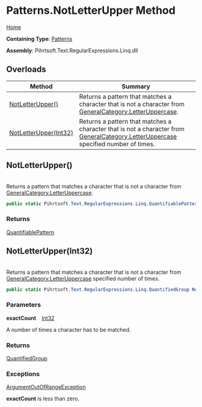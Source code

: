 # Patterns\.NotLetterUpper Method

[Home](../../../../../../README.md)

**Containing Type**: [Patterns](../README.md)

**Assembly**: Pihrtsoft\.Text\.RegularExpressions\.Linq\.dll

## Overloads

| Method | Summary |
| ------ | ------- |
| [NotLetterUpper()](#Pihrtsoft_Text_RegularExpressions_Linq_Patterns_NotLetterUpper) | Returns a pattern that matches a character that is not a character from [GeneralCategory.LetterUppercase](../../GeneralCategory/LetterUppercase/README.md)\. |
| [NotLetterUpper(Int32)](#Pihrtsoft_Text_RegularExpressions_Linq_Patterns_NotLetterUpper_System_Int32_) | Returns a pattern that matches a character that is not a character from [GeneralCategory.LetterUppercase](../../GeneralCategory/LetterUppercase/README.md) specified number of times\. |

## NotLetterUpper\(\) <a id="Pihrtsoft_Text_RegularExpressions_Linq_Patterns_NotLetterUpper"></a>

\
Returns a pattern that matches a character that is not a character from [GeneralCategory.LetterUppercase](../../GeneralCategory/LetterUppercase/README.md)\.

```csharp
public static Pihrtsoft.Text.RegularExpressions.Linq.QuantifiablePattern NotLetterUpper()
```

### Returns

[QuantifiablePattern](../../QuantifiablePattern/README.md)

## NotLetterUpper\(Int32\) <a id="Pihrtsoft_Text_RegularExpressions_Linq_Patterns_NotLetterUpper_System_Int32_"></a>

\
Returns a pattern that matches a character that is not a character from [GeneralCategory.LetterUppercase](../../GeneralCategory/LetterUppercase/README.md) specified number of times\.

```csharp
public static Pihrtsoft.Text.RegularExpressions.Linq.QuantifiedGroup NotLetterUpper(int exactCount)
```

### Parameters

**exactCount** &ensp; [Int32](https://docs.microsoft.com/en-us/dotnet/api/system.int32)

A number of times a character has to be matched\.

### Returns

[QuantifiedGroup](../../QuantifiedGroup/README.md)

### Exceptions

[ArgumentOutOfRangeException](https://docs.microsoft.com/en-us/dotnet/api/system.argumentoutofrangeexception)

**exactCount** is less than zero\.

